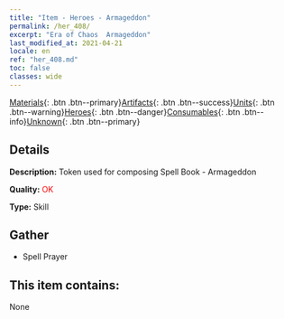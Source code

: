 ```yaml
---
title: "Item - Heroes - Armageddon"
permalink: /her_408/
excerpt: "Era of Chaos  Armageddon"
last_modified_at: 2021-04-21
locale: en
ref: "her_408.md"
toc: false
classes: wide
---
```

 [Materials](/Items/){: .btn .btn--primary}[Artifacts](/Items/Artifacts/){: .btn .btn--success}[Units](/Items/Units/){: .btn .btn--warning}[Heroes](/Items/Heroes/){: .btn .btn--danger}[Consumables](/Items/Consumables/){: .btn .btn--info}[Unknown](/Items/Unknown/){: .btn .btn--primary}

## Details
 **Description:** Token used for composing Spell Book - Armageddon

 **Quality:** <span style="color: #FF0000">OK</span>

 **Type:** Skill

## Gather

*    Spell Prayer 

## This item contains:

  None

